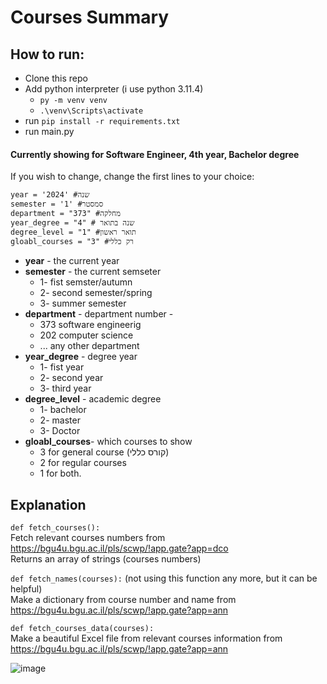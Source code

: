 # Courses Summary
## How to run:
- Clone this repo
-  Add python interpreter (i use python 3.11.4)
    - ```py -m venv venv```
    - ```.\venv\Scripts\activate```
- run ```pip install -r requirements.txt```
- run main.py

#### Currently showing for Software Engineer, 4th year, Bachelor degree
If you wish to change, change the first lines to your choice:
```
year = '2024' #שנה
semester = '1' #סמסטר
department = "373" #מחלקה
year_degree = "4" # שנה בתואר
degree_level = "1" #תואר ראשון
gloabl_courses = "3" #רק כללי
```
- **year** - the current year 
- **semester** - the current semseter
    -  1- fist semster/autumn
    -  2- second semester/spring
    -  3- summer semester
- **department** - department number -
    -  373 software engineerig
    -  202 computer science
    -  ... any other department
- **year_degree** - degree year
    -  1- fist year
    -  2- second year
    -  3- third year
- **degree_level** - academic degree
    -  1- bachelor
    -  2- master
    -  3- Doctor 
- **gloabl_courses**- which courses to show
    -  3 for general course (קורס כללי)
    -  2 for regular courses
    -  1 for both.

## Explanation
```def fetch_courses():```  
Fetch relevant courses numbers from https://bgu4u.bgu.ac.il/pls/scwp/!app.gate?app=dco  
Returns an array of strings (courses numbers)  

```def fetch_names(courses):``` (not using this function any more, but it can be helpful)  
Make a dictionary from course number and name from https://bgu4u.bgu.ac.il/pls/scwp/!app.gate?app=ann  

```def fetch_courses_data(courses):```  
Make a beautiful Excel file from relevant courses information from https://bgu4u.bgu.ac.il/pls/scwp/!app.gate?app=ann  





![image](https://github.com/Miri-volo/CoursesSummary/assets/75314138/ca5f5778-1ec5-48f8-861d-41efa81d005e)
